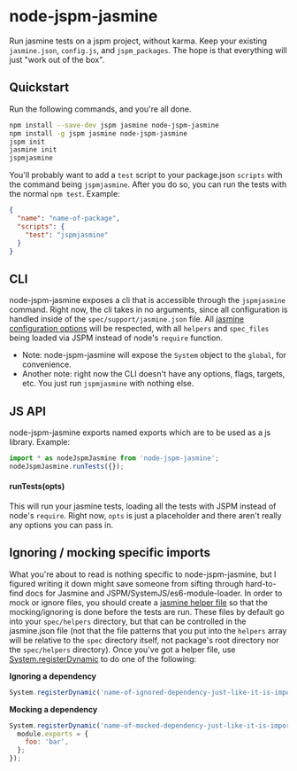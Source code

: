 # node-jspm-jasmine
Run jasmine tests on a jspm project, without karma. Keep your existing `jasmine.json`, `config.js`, and `jspm_packages`. The hope is that everything will just "work out of the box".

## Quickstart
Run the following commands, and you're all done.
```bash
npm install --save-dev jspm jasmine node-jspm-jasmine
npm install -g jspm jasmine node-jspm-jasmine
jspm init
jasmine init
jspmjasmine
```

You'll probably want to add a `test` script to your package.json `scripts` with the command being `jspmjasmine`. After you do so, you can run the tests with the normal `npm test`. Example:

```json
{
  "name": "name-of-package",
  "scripts": {
    "test": "jspmjasmine"
  }
}
```

## CLI
node-jspm-jasmine exposes a cli that is accessible through the `jspmjasmine` command. Right now, the cli takes in no arguments, since all configuration is handled inside of the `spec/support/jasmine.json` file. All [jasmine configuration options](http://jasmine.github.io/2.4/node.html#section-Configuration) will be respected, with all `helpers` and `spec_files` being loaded via JSPM instead of node's `require` function.

* Note: node-jspm-jasmine will expose the `System` object to the `global`, for convenience.
* Another note: right now the CLI doesn't have any options, flags, targets, etc. You just run `jspmjasmine` with nothing else.

## JS API
node-jspm-jasmine exports named exports which are to be used as a js library. Example:
```js
import * as nodeJspmJasmine from 'node-jspm-jasmine';
nodeJspmJasmine.runTests({});
```

#### runTests(opts)
This will run your jasmine tests, loading all the tests with JSPM instead of node's `require`. Right now, `opts` is just a placeholder and there aren't really any options you can pass in.

## Ignoring / mocking specific imports
What you're about to read is nothing specific to node-jspm-jasmine, but I figured writing it down might save someone from sifting through hard-to-find docs for Jasmine and JSPM/SystemJS/es6-module-loader. In order to mock or ignore files, you should create a [jasmine helper file](http://jasmine.github.io/2.4/node.html#section-12) so that the mocking/ignoring is done before the tests are run. These files by default go into your `spec/helpers` directory, but that can be controlled in the jasmine.json file (not that the file patterns that you put into the `helpers` array will be relative to the `spec` directory itself, not package's root directory nor the `spec/helpers` directory). Once you've got a helper file, use [System.registerDynamic](https://github.com/systemjs/systemjs/blob/master/docs/system-api.md#systemregisterdynamicname--deps-executingrequire-declare) to do one of the following:

**Ignoring a dependency**
```js
System.registerDynamic('name-of-ignored-dependency-just-like-it-is-imported', [], false, function() {});
```

**Mocking a dependency**
```js
System.registerDynamic('name-of-mocked-dependency-just-like-it-is-imported', ['name-of-dependency-of-mocked-module'], false, function(require, exports, module) {
  module.exports = {
    foo: 'bar',
  };
});
```

